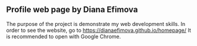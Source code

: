 
## Profile web page by Diana Efimova

The purpose of the project is demonstrate my web development skills. 
In order to see the website, go to https://dianaefimova.github.io/homepage/
It is recommended to open with Google Chrome.






